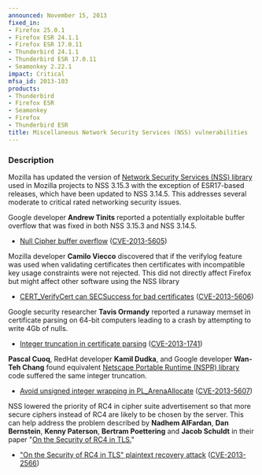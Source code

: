 ```yaml
---
announced: November 15, 2013
fixed_in:
- Firefox 25.0.1
- Firefox ESR 24.1.1
- Firefox ESR 17.0.11
- Thunderbird 24.1.1
- Thunderbird ESR 17.0.11
- Seamonkey 2.22.1
impact: Critical
mfsa_id: 2013-103
products:
- Thunderbird
- Firefox ESR
- Seamonkey
- Firefox
- Thunderbird ESR
title: Miscellaneous Network Security Services (NSS) vulnerabilities
---
```


<h3>Description</h3>

<p>Mozilla has updated the version of <a href="https://developer.mozilla.org/en-US/docs/Overview_of_NSS">Network Security
Services (NSS) library</a> used in Mozilla projects to NSS 3.15.3 with the
exception of ESR17-based releases, which have been updated to NSS 3.14.5. This
addresses several moderate to critical rated networking security issues.</p>

<p>Google developer <strong>Andrew Tinits</strong> reported a potentially
exploitable buffer overflow that was fixed in both NSS 3.15.3 and NSS
3.14.5.</p>

<ul>
    <li><a href="https://bugzilla.mozilla.org/show_bug.cgi?id=934016">Null
Cipher buffer overflow</a> (<a href="http://cve.mitre.org/cgi-bin/cvename.cgi?name=CVE-2013-5605" class="ex-ref">CVE-2013-5605</a>)</li>
</ul>

<p>Mozilla developer <strong>Camilo Viecco</strong> discovered that if the
verifylog feature was used when validating certificates then certificates with
incompatible key usage constraints were not rejected. This did not directly
affect Firefox but might affect other software using the NSS library</p>

<ul>
    <li><a href="https://bugzilla.mozilla.org/show_bug.cgi?id=910438">
       CERT_VerifyCert can SECSuccess for bad certificates</a> (<a href="http://cve.mitre.org/cgi-bin/cvename.cgi?name=CVE-2013-5606" class="ex-ref">CVE-2013-5606</a>)</li>
</ul>

<p>Google security researcher <strong>Tavis Ormandy</strong> reported a runaway
memset in certificate parsing on 64-bit computers leading to a crash by
attempting to write 4Gb of nulls.</p>

<ul>
    <li><a href="https://bugzilla.mozilla.org/show_bug.cgi?id=925100">
       Integer truncation in certificate parsing</a>
(<a href="http://cve.mitre.org/cgi-bin/cvename.cgi?name=CVE-2013-1741" class="ex-ref">CVE-2013-1741</a>)</li>
</ul>

<p><strong>Pascal Cuoq</strong>, RedHat developer <strong>Kamil Dudka</strong>,
and Google developer <strong>Wan-Teh Chang</strong> found equivalent <a href="https://developer.mozilla.org/en-US/docs/Mozilla/Projects/NSPR">Netscape
Portable Runtime (NSPR) library</a> code suffered the same integer
truncation.</p>

<ul>
    <li><a href="https://bugzilla.mozilla.org/show_bug.cgi?id=927687">
       Avoid unsigned integer wrapping in PL_ArenaAllocate</a> (<a href="http://cve.mitre.org/cgi-bin/cvename.cgi?name=CVE-2013-5607" class="ex-ref">CVE-2013-5607</a>)</li>
</ul>

<p>NSS lowered the priority of RC4 in cipher suite advertisement so
that more secure ciphers instead of RC4 are likely to be chosen by the
server. This can help address the problem described by <strong>Nadhem
AlFardan</strong>, <strong>Dan Bernstein</strong>, <strong>Kenny
Paterson</strong>, <strong>Bertram Poettering</strong> and <strong>Jacob
Schuldt</strong> in their paper "<a href="http://www.isg.rhul.ac.uk/tls/">On the Security of RC4 in
TLS.</a>"</p>

<ul>
    <li><a href="https://bugzilla.mozilla.org/show_bug.cgi?id=850478">
       "On the Security of RC4 in TLS" plaintext recovery attack</a>
(<a href="http://cve.mitre.org/cgi-bin/cvename.cgi?name=CVE-2013-2566" class="ex-ref">CVE-2013-2566</a>)</li>
</ul>




